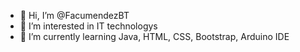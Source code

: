 - 👋 Hi, I’m @FacumendezBT
- 👀 I’m interested in IT technologys
- 🌱 I’m currently learning Java, HTML, CSS, Bootstrap, Arduino IDE

<!---
FacumendezBT/FacumendezBT is a ✨ special ✨ repository because its `README.md` (this file) appears on your GitHub profile.
You can click the Preview link to take a look at your changes.
--->
